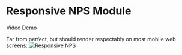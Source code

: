 # Responsive NPS Module

[Video Demo](https://drive.google.com/file/d/1Zl1yWAmV7AwSWJioMRkaKGBfE5QgvbJ6/view?usp=sharing)

Far from perfect, but should render respectably on most mobile web screens:
![Responsive NPS](https://i.imgur.com/uySP2YN.png)

